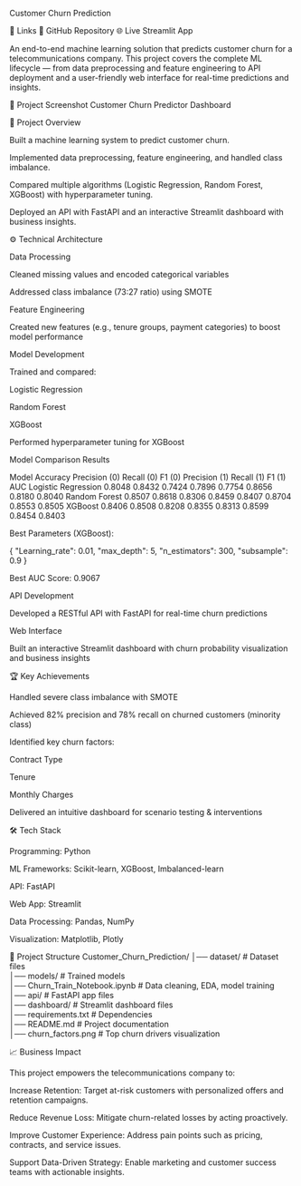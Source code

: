 Customer Churn Prediction

🔗 Links
📘 GitHub Repository
🌐 Live Streamlit App

An end-to-end machine learning solution that predicts customer churn for a telecommunications company.
This project covers the complete ML lifecycle — from data preprocessing and feature engineering to API deployment and a user-friendly web interface for real-time predictions and insights.

📸 Project Screenshot
Customer Churn Predictor Dashboard

📌 Project Overview

Built a machine learning system to predict customer churn.

Implemented data preprocessing, feature engineering, and handled class imbalance.

Compared multiple algorithms (Logistic Regression, Random Forest, XGBoost) with hyperparameter tuning.

Deployed an API with FastAPI and an interactive Streamlit dashboard with business insights.

⚙️ Technical Architecture

Data Processing

Cleaned missing values and encoded categorical variables

Addressed class imbalance (73:27 ratio) using SMOTE

Feature Engineering

Created new features (e.g., tenure groups, payment categories) to boost model performance

Model Development

Trained and compared:

Logistic Regression

Random Forest

XGBoost

Performed hyperparameter tuning for XGBoost

Model Comparison Results

Model	Accuracy	Precision (0)	Recall (0)	F1 (0)	Precision (1)	Recall (1)	F1 (1)	AUC
Logistic Regression	0.8048	0.8432	0.7424	0.7896	0.7754	0.8656	0.8180	0.8040
Random Forest	0.8507	0.8618	0.8306	0.8459	0.8407	0.8704	0.8553	0.8505
XGBoost	0.8406	0.8508	0.8208	0.8355	0.8313	0.8599	0.8454	0.8403

Best Parameters (XGBoost):

{
  "Learning_rate": 0.01,
  "max_depth": 5,
  "n_estimators": 300,
  "subsample": 0.9
}


Best AUC Score: 0.9067

API Development

Developed a RESTful API with FastAPI for real-time churn predictions

Web Interface

Built an interactive Streamlit dashboard with churn probability visualization and business insights

🏆 Key Achievements

Handled severe class imbalance with SMOTE

Achieved 82% precision and 78% recall on churned customers (minority class)

Identified key churn factors:

Contract Type

Tenure

Monthly Charges

Delivered an intuitive dashboard for scenario testing & interventions

🛠️ Tech Stack

Programming: Python

ML Frameworks: Scikit-learn, XGBoost, Imbalanced-learn

API: FastAPI

Web App: Streamlit

Data Processing: Pandas, NumPy

Visualization: Matplotlib, Plotly

📂 Project Structure
Customer_Churn_Prediction/
│── dataset/                           # Dataset files  
│── models/                            # Trained models  
│── Churn_Train_Notebook.ipynb         # Data cleaning, EDA, model training  
│── api/                               # FastAPI app files  
│── dashboard/                         # Streamlit dashboard files  
│── requirements.txt                   # Dependencies  
│── README.md                          # Project documentation  
│── churn_factors.png                  # Top churn drivers visualization  

📈 Business Impact

This project empowers the telecommunications company to:

Increase Retention: Target at-risk customers with personalized offers and retention campaigns.

Reduce Revenue Loss: Mitigate churn-related losses by acting proactively.

Improve Customer Experience: Address pain points such as pricing, contracts, and service issues.

Support Data-Driven Strategy: Enable marketing and customer success teams with actionable insights.
